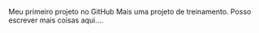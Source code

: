 Meu primeiro projeto no GitHub
Mais uma projeto de treinamento.
Posso escrever mais coisas aqui....
